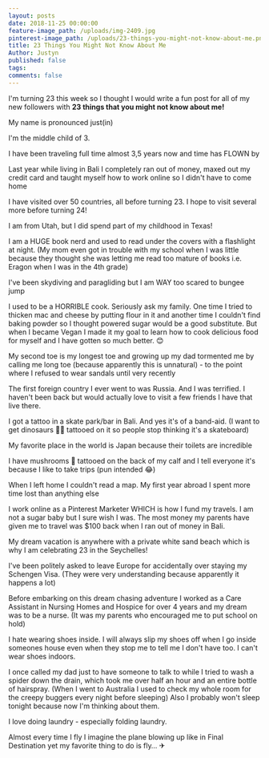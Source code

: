 ```yaml
---
layout: posts
date: 2018-11-25 00:00:00
feature-image_path: /uploads/img-2409.jpg
pinterest-image_path: /uploads/23-things-you-might-not-know-about-me.png
title: 23 Things You Might Not Know About Me
Author: Justyn
published: false
tags:
comments: false
---
```


I'm turning 23 this week so I thought I would write a fun post for all of my new followers with **23 things that you might not know about me!&nbsp;**

My name is pronounced just(in)

I'm the middle child of 3.&nbsp;

I have been traveling full time almost 3,5 years now and time has FLOWN by

Last year while living in Bali I completely ran out of money, maxed out my credit card and taught myself how to work online so I didn't have to come home

I have visited over 50 countries, all before turning 23. I hope to visit several more before turning 24!

I am from Utah, but I did spend part of my childhood in Texas!

I am a HUGE book nerd and used to read under the covers with a flashlight at night. (My mom even got in trouble with my school when I was little because they thought she was letting me read too mature of books i.e. Eragon when I was in the 4th grade)

I've been skydiving and paragliding but I am WAY too scared to bungee jump

I used to be a HORRIBLE cook. Seriously ask my family. One time I tried to thicken mac and cheese by putting flour in it and another time I couldn't find baking powder so I thought powered sugar would be a good substitute. But when I became Vegan I made it my goal to learn how to cook delicious food for myself and I have gotten so much better. 😊

My second toe is my longest toe and growing up my dad tormented me by calling me long toe (because apparently this is unnatural) - to the point where I refused to wear sandals until very recently&nbsp;

The first foreign country I ever went to was Russia. And I was terrified. I haven't been back but would actually love to visit a few friends I have that live there.

I got a tattoo in a skate park/bar in Bali. And yes it's of a band-aid. (I want to get dinosaurs 🐱‍🐉 tattooed on it so people stop thinking it's a skateboard)

My favorite place in the world is Japan because their toilets are incredible

I have mushrooms 🍄 tattooed on the back of my calf and I tell everyone it's because I like to take trips (pun intended 😂)

When I left home I couldn't read a map. My first year abroad I spent more time lost than anything else

I work online as a Pinterest Marketer WHICH is how I fund my travels. I am not a sugar baby but I sure wish I was. The most money my parents have given me to travel was $100 back when I ran out of money in Bali.

My dream vacation is anywhere with a private white sand beach which is why I am celebrating 23 in the Seychelles!

I've been politely asked to leave Europe for accidentally over staying my Schengen Visa. (They were very understanding because apparently it happens a lot)

Before embarking on this dream chasing adventure I worked as a Care Assistant in Nursing Homes and Hospice for over 4 years and my dream was to be a nurse. (It was my parents who encouraged me to put school on hold)

I hate wearing shoes inside. I will always slip my shoes off when I go inside someones house even when they stop me to tell me I don't have too. I can't wear shoes indoors.

I once called my dad just to have someone to talk to while I tried to wash a spider down the drain, which took me over half an hour and an entire bottle of hairspray. (When I went to Australia I used to check my whole room for the creepy buggers every night before sleeping) Also I probably won't sleep tonight because now I'm thinking about them.

I love doing laundry - especially folding laundry.

Almost every time I fly I imagine the plane blowing up like in Final Destination yet my favorite thing to do is fly… ✈